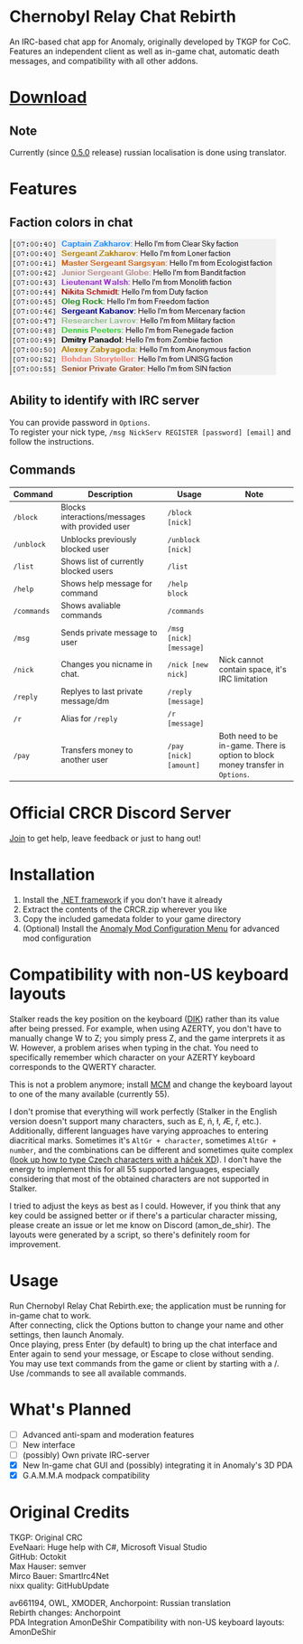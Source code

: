 # Chernobyl Relay Chat Rebirth
An IRC-based chat app for Anomaly, originally developed by TKGP for CoC. Features an independent client as well as in-game chat, automatic death messages, and compatibility with all other addons.

# [Download](https://github.com/8r2y5/Chernobyl-Relay-Chat-Rebirth/releases/tag/0.7.1)

## Note
Currently (since [0.5.0](https://github.com/8r2y5/Chernobyl-Relay-Chat-Rebirth/releases/tag/0.5.0) release) russian localisation is done using translator.

# Features
## Faction colors in chat
![Preview](./preview/faction_colors.png)

## Ability to identify with IRC server
You can provide password in `Options`.  
To register your nick type, `/msg NickServ REGISTER [password] [email]` and follow the instructions.

## Commands
| Command    | Description                                     | Usage                   | Note                                                                           |
|------------|-------------------------------------------------|-------------------------|--------------------------------------------------------------------------------|
| `/block`   | Blocks interactions/messages with provided user | `/block [nick]`         |                                                                                |
| `/unblock` | Unblocks previously blocked user                | `/unblock [nick]`       |                                                                                |
| `/list`    | Shows list of currently blocked users           | `/list`                 |                                                                                |
| `/help`    | Shows help message for command                  | `/help block`           |                                                                                |
| `/commands` | Shows avaliable commands                        | `/commands`             |                                                                                |
| `/msg`      | Sends private message to user                   | `/msg [nick] [message]` |                                                                                |
| `/nick` | Changes you nicname in chat.                    | `/nick [new nick]`       | Nick cannot contain space, it's IRC limitation                                 |
| `/reply` | Replyes to last private message/dm | `/reply [message]` |                                                                                |
| `/r` | Alias for `/reply` | `/r [message]` |                                                                                |
| `/pay` | Transfers money to another user | `/pay [nick] [amount]` | Both need to be in-game. There is option to block money transfer in `Options`. |                       |

# Official CRCR Discord Server
[Join](https://discord.gg/KjNHXCkHr9) to get help, leave feedback or just to hang out! 

# Installation
1. Install the [.NET framework](https://www.microsoft.com/net/download/framework) if you don't have it already  
2. Extract the contents of the CRCR.zip wherever you like
3. Copy the included gamedata folder to your game directory
4. (Optional) Install the [Anomaly Mod Configuration Menu](https://www.moddb.com/mods/stalker-anomaly/addons/anomaly-mod-configuration-menu) for advanced mod configuration

# Compatibility with non-US keyboard layouts
Stalker reads the key position on the keyboard ([DIK](https://community.bistudio.com/wiki/DIK_KeyCodes)) rather than its value after being pressed. For example, when using AZERTY, you don't have to manually change W to Z; you simply press Z, and the game interprets it as W. However, a problem arises when typing in the chat. You need to specifically remember which character on your AZERTY keyboard corresponds to the QWERTY character.

This is not a problem anymore; install [MCM](https://www.moddb.com/mods/stalker-anomaly/addons/anomaly-mod-configuration-menu) and change the keyboard layout to one of the many available (currently 55). 

I don't promise that everything will work perfectly (Stalker in the English version doesn't support many characters, such as £, ń, ł, Æ, ř, etc.). Additionally, different languages have varying approaches to entering diacritical marks. Sometimes it's `AltGr + character`, sometimes `AltGr + number`, and the combinations can be different and sometimes quite complex ([look up how to type Czech characters with a háček XD](https://www.czechtime.cz/article/how-to-type-czech-characters-on-keyboard/)). I don't have the energy to implement this for all 55 supported languages, especially considering that most of the obtained characters are not supported in Stalker.

I tried to adjust the keys as best as I could. However, if you think that any key could be assigned better or if there's a particular character missing, please create an issue or let me know on Discord (amon_de_shir). The layouts were generated by a script, so there's definitely room for improvement.

# Usage
Run Chernobyl Relay Chat Rebirth.exe; the application must be running for in-game chat to work.  
After connecting, click the Options button to change your name and other settings, then launch Anomaly.  
Once playing, press Enter (by default) to bring up the chat interface and Enter again to send your message, or Escape to close without sending.  
You may use text commands from the game or client by starting with a /. Use /commands to see all available commands.  

# What's Planned  
- [ ] Advanced anti-spam and moderation features
- [ ] New interface
- [ ] (possibly) Own private IRC-server
- [x] New In-game chat GUI and (possibly) integrating it in Anomaly's 3D PDA
- [x] G.A.M.M.A modpack compatibility

# Original Credits
TKGP: Original CRC  
EveNaari: Huge help with C#, Microsoft Visual Studio  
GitHub: Octokit  
Max Hauser: semver  
Mirco Bauer: SmartIrc4Net  
nixx quality: GitHubUpdate  
  
av661194, OWL, XMODER, Anchorpoint: Russian translation  
Rebirth changes: Anchorpoint  
PDA Integration AmonDeShir
Compatibility with non-US keyboard layouts: AmonDeShir
